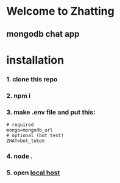 # Welcome to Zhatting
## mongodb chat app 

# installation
### 1. clone this repo
### 2. npm i
### 3. make .env file and put this:
```
# required
mongo=mongodb_url
# optional (bot test)
ZHAT=bot_token
```
### 4. node .
### 5. open [local host](http://localhost:3000)